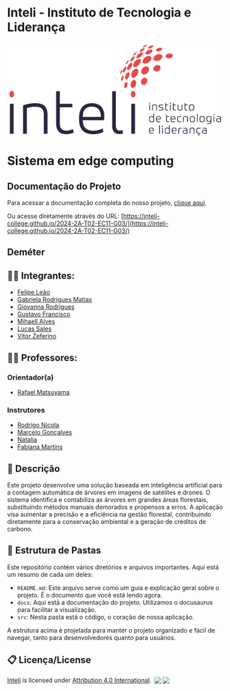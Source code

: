 # Inteli - Instituto de Tecnologia e Liderança 

<p align="center">
<a href= "https://www.inteli.edu.br/"><img src="https://raw.githubusercontent.com/2023M8T2-Inteli/grupo1/main/docs/static/img/inteli.png" alt="Inteli - Instituto de Tecnologia e Liderança" border="0"></a>
</p>

# Sistema em edge computing

## Documentação do Projeto

Para acessar a documentação completa do nosso projeto, [clique aqui](https://inteli-college.github.io/2024-2A-T02-EC11-G03/).

Ou acesse diretamente através do URL: [https://inteli-college.github.io/2024-2A-T02-EC11-G03/](https://inteli-college.github.io/2024-2A-T02-EC11-G03/)

## Deméter

## :student: Integrantes:
- <a href="https://www.linkedin.com/in/felipe-hm-le%C3%A3o/">Felipe Leão</a> 
- <a href="https://www.linkedin.com/in/gabriela-rodrigues-matias/">Gabriela Rodrigues Matias</a>
- <a href="https://www.linkedin.com/in/giovanna-rodrigues-araujo/">Giovanna Rodrigues</a>
- <a href="https://www.linkedin.com/in/gustavo-pereira1/">Gustavo Francisco</a>
- <a href="https://www.linkedin.com/in/mihaellalves/">Mihaell Alves</a>
- <a href="https://www.linkedin.com/in/lucas-henrique-sales-de-souza/">Lucas Sales</a>
- <a href="https://www.linkedin.com/in/vitor-zeferino/">Vitor Zeferino</a>

## :teacher: Professores:
### Orientador(a) 
- <a href="https://www.linkedin.com/in/rafaelmatsuyama/">Rafael Matsuyama</a>
### Instrutores
- <a href="https://www.linkedin.com/in/rodrigo-mangoni-nicola-537027158/">Rodrigo Nicola</a>
- <a href="https://www.linkedin.com/in/marcelo-gon%C3%A7alves-phd-a550652/">Marcelo Gonçalves</a> 
- <a href="https://www.linkedin.com/in/natalia-k-37a62052/">Natalia</a>
- <a href="https://www.linkedin.com/in/fabiana-martins-de-oliveira-8993b0b2/">Fabiana Martins</a> 

## 📝 Descrição

Este projeto desenvolve uma solução baseada em inteligência artificial para a contagem automática de árvores em imagens de satélites e drones. O sistema identifica e contabiliza as árvores em grandes áreas florestais, substituindo métodos manuais demorados e propensos a erros. A aplicação visa aumentar a precisão e a eficiência na gestão florestal, contribuindo diretamente para a conservação ambiental e a geração de créditos de carbono.

## 📁 Estrutura de Pastas

Este repositório contém vários diretórios e arquivos importantes. Aqui está um resumo de cada um deles:

- `README.md`: Este arquivo serve como um guia e explicação geral sobre o projeto. É o documento que você está lendo agora.
- `docs`: Aqui está a documentação do projeto. Utilizamos o docusaurus para facilitar a visualização.
- `src`: Nesta pasta está o código, o coração de nossa aplicação.

A estrutura acima é projetada para manter o projeto organizado e fácil de navegar, tanto para desenvolvedores quanto para usuários.

## 📋 Licença/License

<a rel="cc:attributionURL dct:creator" property="cc:attributionName" href="https://github.com/Inteli-College/2024-2A-T02-EC11-G03">Inteli</a> is licensed under <a href="http://creativecommons.org/licenses/by/4.0/?ref=chooser-v1" target="_blank" rel="license noopener noreferrer" style="display:inline-block;">Attribution 4.0 International</a>. <img style="height:22px!important;margin-left:3px;vertical-align:text-bottom;" src="https://mirrors.creativecommons.org/presskit/icons/cc.svg?ref=chooser-v1"><img style="height:22px!important;margin-left:3px;vertical-align:text-bottom;" src="https://mirrors.creativecommons.org/presskit/icons/by.svg?ref=chooser-v1"><p xmlns:cc="http://creativecommons.org/ns#" xmlns:dct="http://purl.org/dc/terms/"></p>
